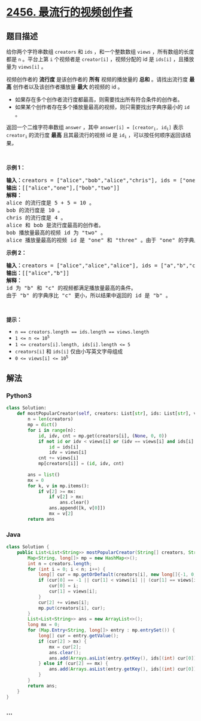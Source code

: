 # [2456. 最流行的视频创作者](https://leetcode-cn.com/problems/most-popular-video-creator)

## 题目描述

<!-- 这里写题目描述 -->

<p>给你两个字符串数组 <code>creators</code> 和 <code>ids</code> ，和一个整数数组 <code>views</code> ，所有数组的长度都是 <code>n</code> 。平台上第 <code>i</code> 个视频者是&nbsp;<code>creator[i]</code> ，视频分配的 id 是 <code>ids[i]</code> ，且播放量为 <code>views[i]</code> 。</p>

<p>视频创作者的 <strong>流行度</strong> 是该创作者的 <strong>所有</strong> 视频的播放量的 <strong>总和</strong> 。请找出流行度 <strong>最高</strong> 创作者以及该创作者播放量 <strong>最大</strong> 的视频的 id 。</p>

<ul>
	<li>如果存在多个创作者流行度都最高，则需要找出所有符合条件的创作者。</li>
	<li>如果某个创作者存在多个播放量最高的视频，则只需要找出字典序最小的 <code>id</code> 。</li>
</ul>

<p>返回一个二维字符串数组<em> </em><code>answer</code><em> </em>，其中<em> </em><code>answer[i] = [creator<sub>i</sub>, id<sub>i</sub>]</code><em> </em>表示<em> </em><code>creator<sub>i</sub></code> 的流行度 <strong>最高</strong> 且其最流行的视频 id 是<em> </em><code>id<sub>i</sub></code><em> </em>，可以按任何顺序返回该结果<em>。</em></p>

<p>&nbsp;</p>

<p><strong>示例 1：</strong></p>

<pre>
<strong>输入：</strong>creators = ["alice","bob","alice","chris"], ids = ["one","two","three","four"], views = [5,10,5,4]
<strong>输出：</strong>[["alice","one"],["bob","two"]]
<strong>解释：</strong>
alice 的流行度是 5 + 5 = 10 。
bob 的流行度是 10 。
chris 的流行度是 4 。
alice 和 bob 是流行度最高的创作者。
bob 播放量最高的视频 id 为 "two" 。
alice 播放量最高的视频 id 是 "one" 和 "three" 。由于 "one" 的字典序比 "three" 更小，所以结果中返回的 id 是 "one" 。
</pre>

<p><strong>示例 2：</strong></p>

<pre>
<strong>输入：</strong>creators = ["alice","alice","alice"], ids = ["a","b","c"], views = [1,2,2]
<strong>输出：</strong>[["alice","b"]]
<strong>解释：</strong>
id 为 "b" 和 "c" 的视频都满足播放量最高的条件。
由于 "b" 的字典序比 "c" 更小，所以结果中返回的 id 是 "b" 。
</pre>

<p>&nbsp;</p>

<p><strong>提示：</strong></p>

<ul>
	<li><code>n == creators.length == ids.length == views.length</code></li>
	<li><code>1 &lt;= n &lt;= 10<sup>5</sup></code></li>
	<li><code>1 &lt;= creators[i].length, ids[i].length &lt;= 5</code></li>
	<li><code>creators[i]</code> 和 <code>ids[i]</code> 仅由小写英文字母组成</li>
	<li><code>0 &lt;= views[i] &lt;= 10<sup>5</sup></code></li>
</ul>


## 解法

<!-- 这里可写通用的实现逻辑 -->

<!-- tabs:start -->

### **Python3**

<!-- 这里可写当前语言的特殊实现逻辑 -->

```python
class Solution:
    def mostPopularCreator(self, creators: List[str], ids: List[str], views: List[int]) -> List[List[str]]:
        n = len(creators)
        mp = dict()
        for i in range(n):
            id, idv, cnt = mp.get(creators[i], (None, 0, 0))
            if not id or idv < views[i] or (idv == views[i] and ids[i] < id):
                id = ids[i]
                idv = views[i]
            cnt += views[i]
            mp[creators[i]] = (id, idv, cnt)
        
        ans = list()
        mx = 0
        for k, v in mp.items():
            if v[2] >= mx:
                if v[2] > mx:
                    ans.clear()
                ans.append([k, v[0]])
                mx = v[2]
        return ans
```

### **Java**

<!-- 这里可写当前语言的特殊实现逻辑 -->

```java
class Solution {
    public List<List<String>> mostPopularCreator(String[] creators, String[] ids, int[] views) {
        Map<String, long[]> mp = new HashMap<>();
        int n = creators.length;
        for (int i = 0; i < n; i++) {
            long[] cur = mp.getOrDefault(creators[i], new long[]{-1, 0, 0});
            if (cur[0] == -1 || cur[1] < views[i] || (cur[1] == views[i] && ids[(int) cur[0]].compareTo(ids[i]) > 0)) {
                cur[0] = i;
                cur[1] = views[i];
            }
            cur[2] += views[i];
            mp.put(creators[i], cur);
        }
        List<List<String>> ans = new ArrayList<>();
        long mx = 0;
        for (Map.Entry<String, long[]> entry : mp.entrySet()) {
            long[] cur = entry.getValue();
            if (cur[2] > mx) {
                mx = cur[2];
                ans.clear();
                ans.add(Arrays.asList(entry.getKey(), ids[(int) cur[0]]));
            } else if (cur[2] == mx) {
                ans.add(Arrays.asList(entry.getKey(), ids[(int) cur[0]]));
            }
        }
        return ans;
    }
}
```

### **...**

```

```

<!-- tabs:end -->
